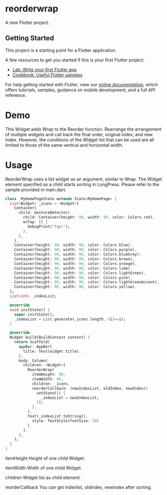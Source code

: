 # reorderwrap

A new Flutter project.

## Getting Started

This project is a starting point for a Flutter application.

A few resources to get you started if this is your first Flutter project:

- [Lab: Write your first Flutter app](https://flutter.dev/docs/get-started/codelab)
- [Cookbook: Useful Flutter samples](https://flutter.dev/docs/cookbook)

For help getting started with Flutter, view our
[online documentation](https://flutter.dev/docs), which offers tutorials,
samples, guidance on mobile development, and a full API reference.

# Demo
This Widget adds Wrap to the Reorder function.
Rearrange the arrangement of multiple widgets and call back the final order, original index, and new index.
However, the conditions of the Widget list that can be used are all limited to those of the same vertical and horizontal width.

# Usage
ReorderWrap uses a list widget as an argument, similar to Wrap.
The Widget element specified as a child starts sorting in LongPress.
Please refer to the sample provided in main.dart.
```Dart
class _MyHomePageState extends State<MyHomePage> {
  List<Widget> _icons = <Widget>[
    Container(
      child: GestureDetector(
        child: Container(height: 90, width: 90, color: Colors.red),
        onTap: () {
          debugPrint("Tap!");
        },
      ),
    ),
    Container(height: 90, width: 90, color: Colors.blue),
    Container(height: 90, width: 90, color: Colors.purple),
    Container(height: 90, width: 90, color: Colors.blueGrey),
    Container(height: 90, width: 90, color: Colors.brown),
    Container(height: 90, width: 90, color: Colors.orange),
    Container(height: 90, width: 90, color: Colors.lime),
    Container(height: 90, width: 90, color: Colors.lightGreen),
    Container(height: 90, width: 90, color: Colors.pink),
    Container(height: 90, width: 90, color: Colors.lightGreenAccent),
    Container(height: 90, width: 90, color: Colors.yellow),
  ];
  List<int> _indexList;

  @override
  void initState() {
    super.initState();
    _indexList = List.generate(_icons.length, (i)=>i);
  }

  @override
  Widget build(BuildContext context) {
    return Scaffold(
      appBar: AppBar(
        title: Text(widget.title),
      ),
      body: Column(
        children: <Widget>[
          ReorderWrap(
            itemHeight: 90,
            itemWidth: 90,
            children: _icons,
            reorderCallback: (newIndexList, oldIndex, newIndex){
              setState(() {
                _indexList = newIndexList;
              });
            },
          ),
          Text(_indexList.toString(), 
            style: TextStyle(fontSize: 20)
          )
        ],
      ),
    );
  }
}
```
itemHeight
Height of one child Widget.

itemWidth
Width of one child Widget.

children
Widget list as child element.

reorderCallback
You can get indexlist, oldindex, newindex after sorting.
